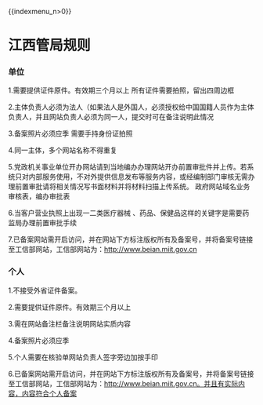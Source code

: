 {{indexmenu_n>0}}

# 江西管局规则

### 单位

1.需要提供证件原件。有效期三个月以上  所有证件需要拍照，留出四周边框                                                                                                            

2.主体负责人必须为法人（如果法人是外国人，必须授权给中国国籍人员作为主体负责人，并且网站负责人必须为同一人，提交时可在备注说明此情况                                                                                                                                               

3.备案照片必须应季       需要手持身份证拍照                                                              

4.同一主体，多个网站名称不得重复                                                        

5.党政机关事业单位开办网站请到当地编办办理网站开办前置审批件并上传。若系统只对内部服务使用，不对外提供信息发布等服务内容，或经编制部门审核无需办理前置审批请将相关情况写书面材料并将材料扫描上传系统。  政府网站域名业务审核表，编办审批表                                                                    

6.当客户营业执照上出现一二类医疗器械 、药品、保健品这样的关键字是需要药监局办理前置审批手续                                                                      

7.已备案网站需开启访问，并在网站下方标注版权所有及备案号，并将备案号链接至工信部网站，工信部网站为：http://www.beian.miit.gov.cn

### 个人

1.不接受外省证件备案。                                                                                                            

2.需要提供证件原件。有效期三个月以上                                                                                                                        

3.需在网站备注栏备注说明网站实质内容                                                                                      

4.备案照片必须应季                                                                                         

5.个人需要在核验单网站负责人签字旁边加按手印                                                                          

6.已备案网站需开启访问，并在网站下方标注版权所有及备案号，并将备案号链接至工信部网站，工信部网站为：http://www.beian.miit.gov.cn。并且有实际内容，内容符合个人备案